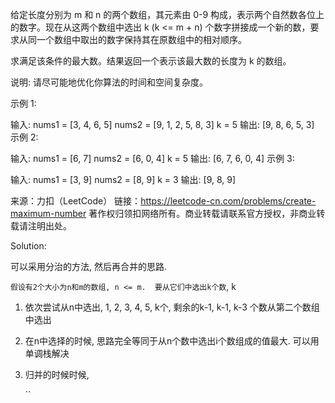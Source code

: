 给定长度分别为 m 和 n 的两个数组，其元素由 0-9 构成，表示两个自然数各位上的数字。现在从这两个数组中选出 k (k <= m + n) 个数字拼接成一个新的数，要求从同一个数组中取出的数字保持其在原数组中的相对顺序。

求满足该条件的最大数。结果返回一个表示该最大数的长度为 k 的数组。

说明: 请尽可能地优化你算法的时间和空间复杂度。

示例 1:

输入:
nums1 = [3, 4, 6, 5]
nums2 = [9, 1, 2, 5, 8, 3]
k = 5
输出:
[9, 8, 6, 5, 3]
示例 2:

输入:
nums1 = [6, 7]
nums2 = [6, 0, 4]
k = 5
输出:
[6, 7, 6, 0, 4]
示例 3:

输入:
nums1 = [3, 9]
nums2 = [8, 9]
k = 3
输出:
[9, 8, 9]

来源：力扣（LeetCode）
链接：https://leetcode-cn.com/problems/create-maximum-number
著作权归领扣网络所有。商业转载请联系官方授权，非商业转载请注明出处。

Solution:

可以采用分治的方法, 然后再合并的思路.

`假设有2个大小为n和m的数组, n <= m.  要从它们中选出k个数`, k

1. 依次尝试从n中选出, 1, 2, 3, 4, 5, k个, 剩余的k-1, k-1, k-3 个数从第二个数组中选出

2. 在n中选择的时候, 思路完全等同于从n个数中选出i个数组成的值最大. 可以用单调栈解决

3. 归并的时候时候, 

    ``